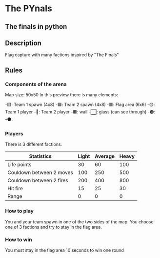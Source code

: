 # The PYnals 
## The finals in python 
## Description
Flag capture with many factions inspired by "The Finals"
## Rules
### Components of the arena
Map size: 50x50
In this preview there is many elements:

  -🟨: Team 1 spawn (4x8)
  -🟦: Team 2 spawn (4x8)
  -🟥: Flag area (6x6)
  -🟡: Team 1 player
  -🔵: Team 2 player
  -🟫: wall
  -⬜: glass (can see through)
  -🟠:
  -⚫:
### Players 
There is 3 different factions.

|Statistics|Light|Average|Heavy|
|-----|-----|-----|-----|
|Life points|30|60|100|
|Couldown between 2 moves|100|250|500|
|Couldown between 2 fires|200|400|800|
|Hit fire|15|25|30|
|Range|0|0|0|



### How to play
You and your team spawn in one of the two sides of the map. You choose one of 3 factions and try to stay in the flag area.

### How to win
You must stay in the flag area 10 seconds to win one round 
